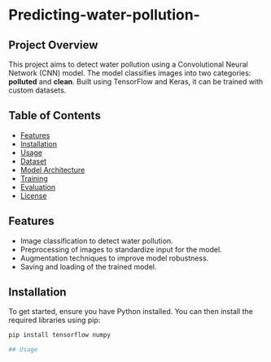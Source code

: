 # Predicting-water-pollution-

## Project Overview

This project aims to detect water pollution using a Convolutional Neural Network (CNN) model. The model classifies images into two categories: **polluted** and **clean**. Built using TensorFlow and Keras, it can be trained with custom datasets.

## Table of Contents

- [Features](#features)
- [Installation](#installation)
- [Usage](#usage)
- [Dataset](#dataset)
- [Model Architecture](#model-architecture)
- [Training](#training)
- [Evaluation](#evaluation)
- [License](#license)

## Features

- Image classification to detect water pollution.
- Preprocessing of images to standardize input for the model.
- Augmentation techniques to improve model robustness.
- Saving and loading of the trained model.

## Installation

To get started, ensure you have Python installed. You can then install the required libraries using pip:

```bash
pip install tensorflow numpy

## Usage
